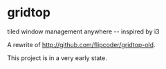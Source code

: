 # gridtop

tiled window management anywhere -- inspired by i3

A rewrite of http://github.com/flipcoder/gridtop-old.

This project is in a very early state.

